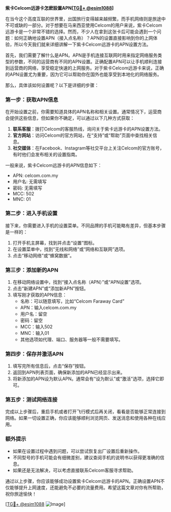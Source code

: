 **紫卡Celcom远游卡怎麽設置APN[[TG💪+ @esim1088](https://t.me/s/esim1088)]**

在当今这个高度互联的世界里，出国旅行变得越来越频繁，而手机网络则是旅途中不可或缺的一部分。对于想要在马来西亚使用Celcom的用户来说，紫卡Celcom远游卡是一个非常不错的选择。然而，不少人在拿到这张卡后可能会遇到一个问题：如何正确地设置APN（接入点名称）？APN的设置直接影响到你的上网体验，所以今天我们就来详细讲解一下紫卡Celcom远游卡的APN设置方法。

首先，我们需要了解什么是APN。APN是手机连接互联网时用来指定网络服务类型的参数，不同的运营商有不同的APN设置。正确配置APN可以让手机顺利连接到运营商的网络，享受稳定快速的上网服务。对于紫卡Celcom远游卡来说，正确的APN设置尤为重要，因为它可以帮助你在国外也能享受到本地化的网络服务。

那么，具体该如何设置呢？以下是详细的步骤：

### 第一步：获取APN信息

在开始设置之前，你需要知道具体的APN名称和相关设置。通常情况下，运营商会提供这些信息，但如果你不确定，可以通过以下几种方式获取：

1. **联系客服**：拨打Celcom的客服热线，询问关于紫卡远游卡的APN设置方法。
2. **官方网站**：访问Celcom的官方网站，在“支持”或“帮助”页面中查找相关信息。
3. **社交媒体**：在Facebook、Instagram等社交平台上关注Celcom的官方账号，有时他们会发布相关的设置指南。

一般来说，紫卡Celcom远游卡的APN信息如下：
- APN: celcom.com.my
- 用户名: 无需填写
- 密码: 无需填写
- MCC: 502
- MNC: 01

### 第二步：进入手机设置

接下来，你需要进入手机的设置菜单。不同品牌的手机可能略有差异，但基本步骤是一样的：

1. 打开手机主屏幕，找到并点击“设置”图标。
2. 在设置菜单中，找到“无线和网络”或“网络和互联网”选项。
3. 点击“移动网络”或“蜂窝数据”。

### 第三步：添加新的APN

1. 在移动网络设置中，找到“接入点名称（APN）”或“APN设置”选项。
2. 点击“新建APN”或“添加新APN”按钮。
3. 填写刚才获取的APN信息：
   - 名称：可以随意填写，比如“Celcom Faraway Card”
   - APN：输入celcom.com.my
   - 用户名：留空
   - 密码：留空
   - MCC：输入502
   - MNC：输入01
   - 其他选项如代理、端口、服务器等一般不需要填写。

### 第四步：保存并激活APN

1. 填写完所有信息后，点击“保存”按钮。
2. 返回到APN列表页面，确保新添加的APN已经显示出来。
3. 将新添加的APN设为默认APN。通常会有“设为默认”或“激活”选项，选择它即可。

### 第五步：测试网络连接

完成以上步骤后，重启手机或者打开飞行模式后再关闭，看看是否能够正常连接到网络。如果一切设置正确，你应该能够顺利浏览网页、发送消息和使用各种在线应用。

### 额外提示

- 如果在设置过程中遇到问题，可以尝试恢复出厂设置后重新操作。
- 不同型号的手机可能会有细微差别，建议查阅手机的说明书以获得更准确的信息。
- 如果还是无法解决，可以考虑直接联系Celcom客服寻求帮助。

通过以上步骤，你应该能够成功设置紫卡Celcom远游卡的APN。正确设置APN不仅能够提升上网速度，还能避免不必要的流量费用。希望这篇文章对你有所帮助，祝你旅途愉快！

[[TG💪+ @esim1088](https://t.me/s/esim1088) ![Image](https://i.postimg.cc/4NQfJmqS/Snipaste-2025-05-13-00-14-12.png)]